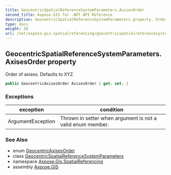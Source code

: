 ```yaml
---
title: GeocentricSpatialReferenceSystemParameters.AxisesOrder
second_title: Aspose.GIS for .NET API Reference
description: GeocentricSpatialReferenceSystemParameters property. Order of axises. Defaults to XYZ.
type: docs
weight: 20
url: /net/aspose.gis.spatialreferencing/geocentricspatialreferencesystemparameters/axisesorder/
---
```

## GeocentricSpatialReferenceSystemParameters.AxisesOrder property

Order of axises. Defaults to XYZ.

```csharp
public GeocentricAxisesOrder AxisesOrder { get; set; }
```

### Exceptions

| exception | condition |
| --- | --- |
| ArgumentException | Thrown in setter when argument is not a valid enum member. |

### See Also

* enum [GeocentricAxisesOrder](../../geocentricaxisesorder/)
* class [GeocentricSpatialReferenceSystemParameters](../)
* namespace [Aspose.Gis.SpatialReferencing](../../geocentricspatialreferencesystemparameters/)
* assembly [Aspose.GIS](../../../)


